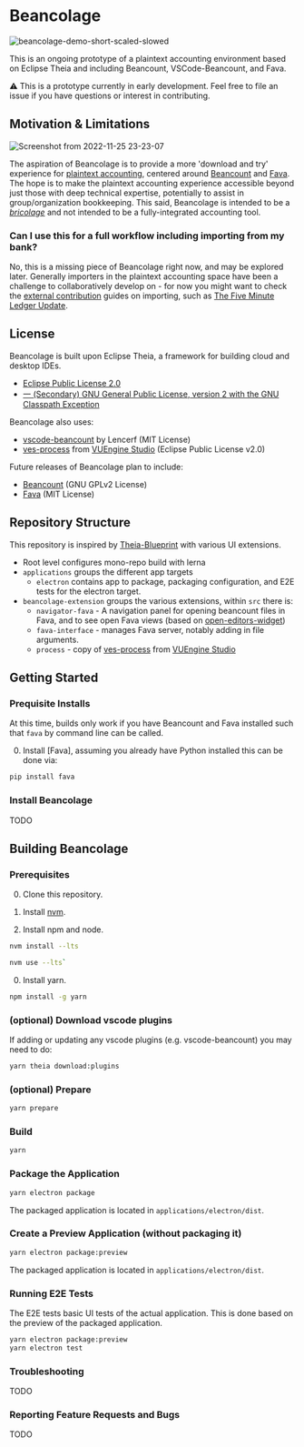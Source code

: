 # Beancolage

![beancolage-demo-short-scaled-slowed](https://user-images.githubusercontent.com/297435/204071516-1908c7ed-ac3e-4dc4-8817-1b62c219120f.gif)

This is an ongoing prototype of a plaintext accounting environment based on Eclipse Theia and including Beancount, VSCode-Beancount, and Fava.

⚠️ This is a prototype currently in early development. Feel free to file an issue if you have questions or interest in contributing.

## Motivation & Limitations

![Screenshot from 2022-11-25 23-23-07](https://user-images.githubusercontent.com/297435/204073620-87b01a4b-58d1-4a12-999f-d74f322a7179.png)

The aspiration of Beancolage is to provide a more 'download and try' experience for [plaintext accounting](https://plaintextaccounting.org/), centered around [Beancount](https://beancount.github.io/) and [Fava](https://beancount.github.io/fava/index.html). The hope is to make the plaintext accounting experience accessible beyond just those with deep technical expertise, potentially to assist in group/organization bookkeeping. This said, Beancolage is intended to be a [_bricolage_](https://en.wikipedia.org/wiki/Bricolage) and not intended to be a fully-integrated accounting tool.

### Can I use this for a full workflow including importing from my bank?

No, this is a missing piece of Beancolage right now, and may be explored later. Generally importers in the plaintext accounting space have been a challenge to collaboratively develop on - for now you might want to check the [external contribution](https://beancount.github.io/docs/external_contributions.html) guides on importing, such as [The Five Minute Ledger Update](https://reds-rants.netlify.app/personal-finance/the-five-minute-ledger-update/).


## License

Beancolage is built upon Eclipse Theia, a framework for building cloud and desktop IDEs.

- [Eclipse Public License 2.0](LICENSE)
- [一 (Secondary) GNU General Public License, version 2 with the GNU Classpath Exception](LICENSE)

Beancolage also uses:

- [vscode-beancount](https://github.com/Lencerf/vscode-beancount) by Lencerf (MIT License)
- [ves-process](https://github.com/VUEngine/VUEngine-Studio/tree/master/extensions/vuengine-studio-extension/src/process) from [VUEngine Studio](https://github.com/VUEngine/VUEngine-Studio) (Eclipse Public License v2.0)

Future releases of Beancolage plan to include:

- [Beancount](https://beancount.github.io/) (GNU GPLv2 License)
- [Fava](https://beancount.github.io/fava/index.html) (MIT License) 

## Repository Structure

This repository is inspired by [Theia-Blueprint](https://github.com/eclipse-theia/theia-blueprint) with various UI extensions.

- Root level configures mono-repo build with lerna
- `applications` groups the different app targets
  - `electron` contains app to package, packaging configuration, and E2E tests for the electron target.
- `beancolage-extension` groups the various extensions, within `src` there is:
  - `navigator-fava` - A navigation panel for opening beancount files in Fava, and to see open Fava views (based on [open-editors-widget](https://github.com/eclipse-theia/theia/pull/9284/commits/a0472f6186d5d26a5b54f9b8c7ab7697c2d83f42)) 
  - `fava-interface` - manages Fava server, notably adding in file arguments.
  - `process` - copy of [ves-process](https://github.com/VUEngine/VUEngine-Studio/tree/master/extensions/vuengine-studio-extension/src/process) from [VUEngine Studio](https://github.com/VUEngine/VUEngine-Studio)


## Getting Started

### Prequisite Installs

At this time, builds only work if you have Beancount and Fava installed such that `fava` by command line can be called. 

0. Install [Fava], assuming you already have Python installed this can be done via:

```sh
pip install fava
```

### Install Beancolage

TODO

## Building Beancolage

### Prerequisites

0. Clone this repository. 

0. Install [nvm](https://github.com/creationix/nvm#install-script).

0. Install npm and node.

```sh
nvm install --lts
```

```sh
nvm use --lts`
```

0. Install yarn.

```sh
npm install -g yarn
```

### (optional) Download vscode plugins

If adding or updating any vscode plugins (e.g. vscode-beancount) you may need to do:

```sh
yarn theia download:plugins
```

### (optional) Prepare

```sh
yarn prepare
```

### Build

```sh
yarn
```

### Package the Application

```sh
yarn electron package
```

The packaged application is located in `applications/electron/dist`.

### Create a Preview Application (without packaging it)

```sh
yarn electron package:preview
```

The packaged application is located in `applications/electron/dist`.

### Running E2E Tests

The E2E tests basic UI tests of the actual application.
This is done based on the preview of the packaged application.

```sh
yarn electron package:preview
yarn electron test
```

### Troubleshooting
TODO

### Reporting Feature Requests and Bugs
TODO

